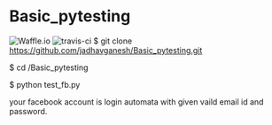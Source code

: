 # Basic_pytesting
![Waffle.io](https://img.shields.io/waffle/label/evancohen/smart-mirror/in%20progress.svg)
![travis-ci](https://travis-ci.org/jadhavganesh/Basic_pytesting.svg?branch=master)
$ git clone https://github.com/jadhavganesh/Basic_pytesting.git

$ cd /Basic_pytesting

$ python test_fb.py 

your facebook account is login automata with given vaild email id and password.
